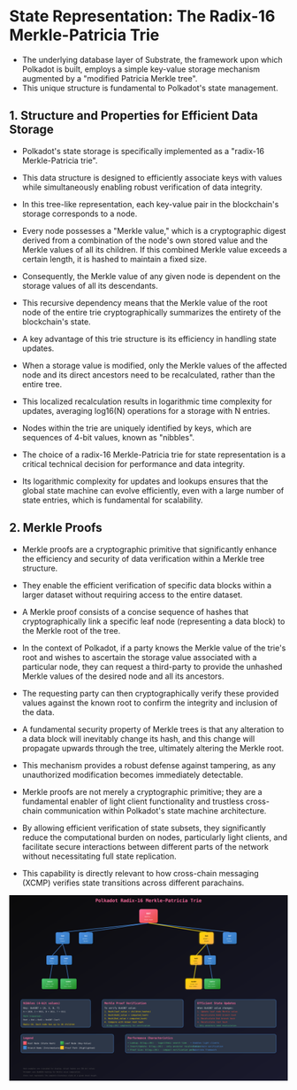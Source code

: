 # State Representation: The Radix-16 Merkle-Patricia Trie

- The underlying database layer of Substrate, the framework upon which Polkadot is built, employs a simple key-value storage mechanism augmented by a "modified Patricia Merkle tree".
- This unique structure is fundamental to Polkadot's state management.

## 1. Structure and Properties for Efficient Data Storage

- Polkadot's state storage is specifically implemented as a "radix-16 Merkle-Patricia trie".
- This data structure is designed to efficiently associate keys with values while simultaneously enabling robust verification of data integrity.
- In this tree-like representation, each key-value pair in the blockchain's storage corresponds to a node.
- Every node possesses a "Merkle value," which is a cryptographic digest derived from a combination of the node's own stored value and the Merkle values of all its children. If this combined Merkle value exceeds a certain length, it is hashed to maintain a fixed size.
- Consequently, the Merkle value of any given node is dependent on the storage values of all its descendants.
- This recursive dependency means that the Merkle value of the root node of the entire trie cryptographically summarizes the entirety of the blockchain's state.

- A key advantage of this trie structure is its efficiency in handling state updates.
- When a storage value is modified, only the Merkle values of the affected node and its direct ancestors need to be recalculated, rather than the entire tree.
- This localized recalculation results in logarithmic time complexity for updates, averaging log16(N) operations for a storage with N entries.
- Nodes within the trie are uniquely identified by keys, which are sequences of 4-bit values, known as "nibbles".
- The choice of a radix-16 Merkle-Patricia trie for state representation is a critical technical decision for performance and data integrity.
- Its logarithmic complexity for updates and lookups ensures that the global state machine can evolve efficiently, even with a large number of state entries, which is fundamental for scalability.

## 2. Merkle Proofs

- Merkle proofs are a cryptographic primitive that significantly enhance the efficiency and security of data verification within a Merkle tree structure.
- They enable the efficient verification of specific data blocks within a larger dataset without requiring access to the entire dataset.
- A Merkle proof consists of a concise sequence of hashes that cryptographically link a specific leaf node (representing a data block) to the Merkle root of the tree.

- In the context of Polkadot, if a party knows the Merkle value of the trie's root and wishes to ascertain the storage value associated with a particular node, they can request a third-party to provide the unhashed Merkle values of the desired node and all its ancestors.
- The requesting party can then cryptographically verify these provided values against the known root to confirm the integrity and inclusion of the data.
- A fundamental security property of Merkle trees is that any alteration to a data block will inevitably change its hash, and this change will propagate upwards through the tree, ultimately altering the Merkle root.
- This mechanism provides a robust defense against tampering, as any unauthorized modification becomes immediately detectable.

- Merkle proofs are not merely a cryptographic primitive; they are a fundamental enabler of light client functionality and trustless cross-chain communication within Polkadot's state machine architecture.
- By allowing efficient verification of state subsets, they significantly reduce the computational burden on nodes, particularly light clients, and facilitate secure interactions between different parts of the network without necessitating full state replication.
- This capability is directly relevant to how cross-chain messaging (XCMP) verifies state transitions across different parachains.

![Patricia Merkle Tree](../../images/merkle-patricia-trie.svg)
